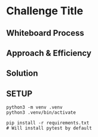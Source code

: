 # Challenge Title
<!-- Description of the challenge -->

## Whiteboard Process
<!-- Embedded whiteboard image -->

## Approach & Efficiency
<!-- What approach did you take? Why? What is the Big O space/time for this approach? -->

## Solution
<!-- Show how to run your code, and examples of it in action -->


## SETUP
```
python3 -m venv .venv
python3 .venv/bin/activate

pip install -r requirements.txt
# Will install pytest by default
```